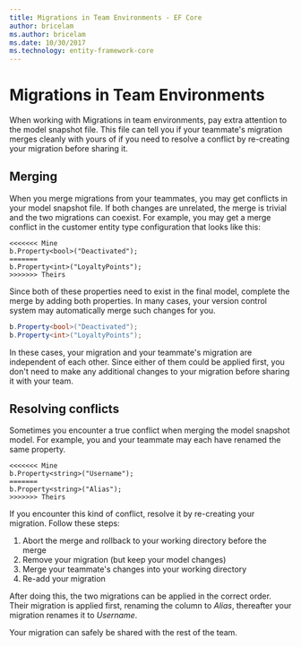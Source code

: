 ```yaml
---
title: Migrations in Team Environments - EF Core
author: bricelam
ms.author: bricelam
ms.date: 10/30/2017
ms.technology: entity-framework-core
---
```

Migrations in Team Environments
===============================
When working with Migrations in team environments, pay extra attention to the model snapshot file. This file can tell
you if your teammate's migration merges cleanly with yours of if you need to resolve a conflict by re-creating your
migration before sharing it.

Merging
-------
When you merge migrations from your teammates, you may get conflicts in your model snapshot file. If both changes are
unrelated, the merge is trivial and the two migrations can coexist. For example, you may get a merge conflict in
the customer entity type configuration that looks like this:

    <<<<<<< Mine
    b.Property<bool>("Deactivated");
    =======
    b.Property<int>("LoyaltyPoints");
    >>>>>>> Theirs

Since both of these properties need to exist in the final model, complete the merge by adding both properties. In many
cases, your version control system may automatically merge such changes for you.

``` csharp
b.Property<bool>("Deactivated");
b.Property<int>("LoyaltyPoints");
```

In these cases, your migration and your teammate's migration are independent of each other. Since either of them could
be applied first, you don't need to make any additional changes to your migration before sharing it with your team.

Resolving conflicts
-------------------
Sometimes you encounter a true conflict when merging the model snapshot model. For example, you and your teammate may
each have renamed the same property.

    <<<<<<< Mine
    b.Property<string>("Username");
    =======
    b.Property<string>("Alias");
    >>>>>>> Theirs

If you encounter this kind of conflict, resolve it by re-creating your migration. Follow these steps:

1. Abort the merge and rollback to your working directory before the merge
2. Remove your migration (but keep your model changes)
3. Merge your teammate's changes into your working directory
4. Re-add your migration

After doing this, the two migrations can be applied in the correct order. Their migration is applied first, renaming
the column to *Alias*, thereafter your migration renames it to *Username*.

Your migration can safely be shared with the rest of the team.
